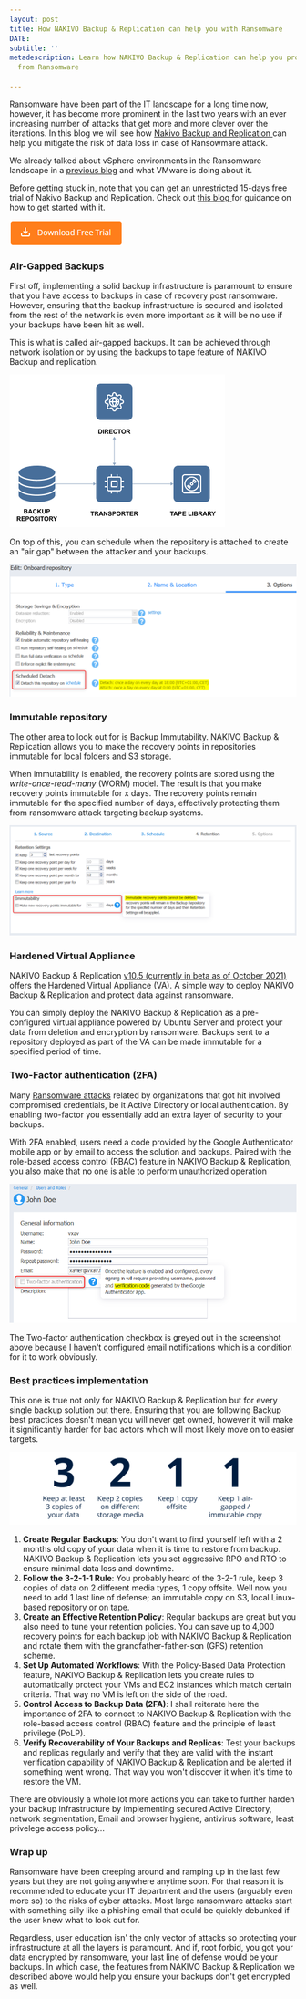 ```yaml
---
layout: post
title: How NAKIVO Backup & Replication can help you with Ransomware
DATE: 
subtitle: ''
metadescription: Learn how NAKIVO Backup & Replication can help you protect your data
  from Ransomware

---
```

Ransomware have been part of the IT landscape for a long time now, however, it has become more prominent in the last two years with an ever increasing number of attacks that get more and more clever over the iterations. In this blog we will see how [Nakivo Backup and Replication ](https://www.vxav.fr/2021-09-27-nakivo-backup-and-replication-for-vmware-and-more/)can help you mitigate the risk of data loss in case of Ransowmare attack.

We already talked about vSphere environments in the Ransomware landscape in a [previous blog](https://www.vxav.fr/2021-09-29-vsphere-environments-in-the-ransomware-landscape/) and what VMware is doing about it.

Before getting stuck in, note that you can get an unrestricted 15-days free trial of Nakivo Backup and Replication. Check out [this blog ](https://www.vxav.fr/2021-10-19-backup-and-restore-vms-with-nakivo/)for guidance on how to get started with it.

[![](/img/2021-10-18_11h14_34.png)](https://www.nakivo.com/resources/download/trial-download/)

### Air-Gapped Backups

First off, implementing a solid backup infrastructure is paramount to ensure that you have access to backups in case of recovery post ransomware. However, ensuring that the backup infrastructure is secured and isolated from the rest of the network is even more important as it will be no use if your backups have been hit as well. 

This is what is called air-gapped backups. It can be achieved through network isolation or by using the backups to tape feature of NAKIVO Backup and replication.

![](/img/nakivo-3-1.png)

On top of this, you can schedule when the repository is attached to create an "air gap" between the attacker and your backups.

![](/img/nakivo-3-4.png)

### Immutable repository

The other area to look out for is Backup Immutability. NAKIVO Backup & Replication allows you to make the recovery points in repositories immutable for local folders and S3 storage.

When immutability is enabled, the recovery points are stored using the _write-once-read-many_ (WORM) model. The result is that you make recovery points immutable for x days. The recovery points remain immutable for the specified number of days, effectively protecting them from ransomware attack targeting backup systems.

![](/img/nakivo-3-2.png)

### Hardened Virtual Appliance

NAKIVO Backup & Replication [v10.5 (currently in beta as of October 2021)](https://www.nakivo.com/fr/resources/releases/10.5-beta/) offers the Hardened Virtual Appliance (VA). A simple way to deploy NAKIVO Backup & Replication and protect data against ransomware.

You can simply deploy the NAKIVO Backup & Replication as a pre-configured virtual appliance powered by Ubuntu Server and protect your data from deletion and encryption by ransomware. Backups sent to a repository deployed as part of the VA can be made immutable for a specified period of time.

### Two-Factor authentication (2FA)

Many [Ransomware attacks](https://www.nakivo.com/blog/10-recent-ransomware-attacks-facts-figures-and-lessons/) related by organizations that got hit involved compromised credentials, be it Active Directory or local authentication. By enabling two-factor you essentially add an extra layer of security to your backups.

With 2FA enabled, users need a code provided by the Google Authenticator mobile app or by email to access the solution and backups. Paired with the role-based access control (RBAC) feature in NAKIVO Backup & Replication, you also make that no one is able to perform unauthorized operation

![](/img/nakivo-3-5.png)

The Two-factor authentication checkbox is greyed out in the screenshot above because I haven't configured email notifications which is a condition for it to work obviously.

### Best practices implementation

This one is true not only for NAKIVO Backup & Replication  but for every single backup solution out there. Ensuring that you are following Backup best practices doesn't mean you will never get owned, however it will make it significantly harder for bad actors which will most likely move on to easier targets.

![](/img/nakivo-3-3.png)

1. **Create Regular Backups**: You don't want to find yourself left with a 2 months old copy of your data when it is time to restore from backup. NAKIVO Backup & Replication  lets you set aggressive RPO and RTO to ensure minimal data loss and downtime.
2. **Follow the 3-2-1-1 Rule**: You probably heard of the 3-2-1 rule, keep 3 copies of data on 2 different media types, 1 copy offsite. Well now you need to add 1 last line of defense; an immutable copy on S3, local Linux-based repository or on tape.
3. **Create an Effective Retention Policy**: Regular backups are great but you also need to tune your retention policies. You can save up to 4,000 recovery points for each backup job with NAKIVO Backup & Replication and rotate them with the grandfather-father-son (GFS) retention scheme.
4. **Set Up Automated Workflows**: With the Policy-Based Data Protection feature, NAKIVO Backup & Replication lets you create rules to automatically protect your VMs and EC2 instances which match certain criteria. That way no VM is left on the side of the road.
5. **Control Access to Backup Data (2FA)**: I shall reiterate here the importance of 2FA to connect to NAKIVO Backup & Replication with the role-based access control (RBAC) feature and the principle of least privilege (PoLP).
6. **Verify Recoverability of Your Backups and Replicas**: Test your backups and replicas regularly and verify that they are valid with the instant verification capability of NAKIVO Backup & Replication and be alerted if something went wrong. That way you won't discover it when it's time to restore the VM.

There are obviously a whole lot more actions you can take to further harden your backup infrastructure by implementing secured Active Directory, network segmentation, Email and browser hygiene, antivirus software, least privelege access policy...

### Wrap up

Ransomware have been creeping around and ramping up in the last few years but they are not going anywhere anytime soon. For that reason it is recommended to educate your IT department and the users (arguably even more so) to the risks of cyber attacks. Most large ransomware attacks start with something silly like a phishing email that could be quickly debunked if the user knew what to look out for.

Regardless, user education isn' the only vector of attacks so protecting your infrastructure at all the layers is paramount. And if, root forbid, you got your data encrypted by ransomware, your last line of defense would be your backups. In which case, the features from NAKIVO Backup & Replication we described above would help you ensure your backups don't get encrypted as well.